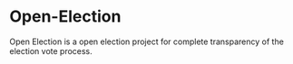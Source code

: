# Open-Election
Open Election is a open election project for complete transparency of the election vote process. 

